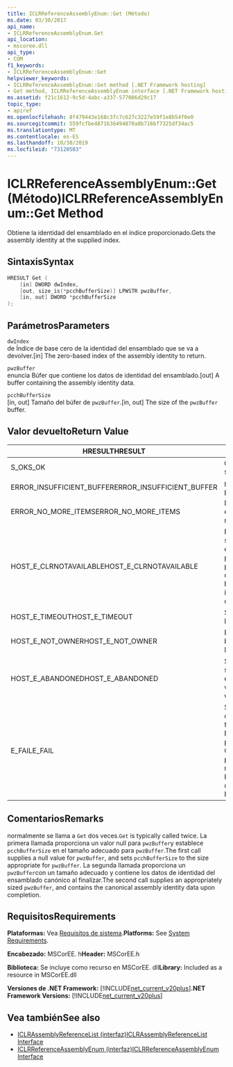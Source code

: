 ```yaml
---
title: ICLRReferenceAssemblyEnum::Get (Método)
ms.date: 03/30/2017
api_name:
- ICLRReferenceAssemblyEnum.Get
api_location:
- mscoree.dll
api_type:
- COM
f1_keywords:
- ICLRReferenceAssemblyEnum::Get
helpviewer_keywords:
- ICLRReferenceAssemblyEnum::Get method [.NET Framework hosting]
- Get method, ICLRReferenceAssemblyEnum interface [.NET Framework hosting]
ms.assetid: f21c1612-9c5d-4abc-a337-577086d29c17
topic_type:
- apiref
ms.openlocfilehash: 8f479443e168c3fc7c627c3227e59f1e8b54f0e0
ms.sourcegitcommit: 559fcfbe4871636494870a8b716bf7325df34ac5
ms.translationtype: MT
ms.contentlocale: es-ES
ms.lasthandoff: 10/30/2019
ms.locfileid: "73120503"
---
```

# <a name="iclrreferenceassemblyenumget-method"></a><span data-ttu-id="8bfc0-102">ICLRReferenceAssemblyEnum::Get (Método)</span><span class="sxs-lookup"><span data-stu-id="8bfc0-102">ICLRReferenceAssemblyEnum::Get Method</span></span>
<span data-ttu-id="8bfc0-103">Obtiene la identidad del ensamblado en el índice proporcionado.</span><span class="sxs-lookup"><span data-stu-id="8bfc0-103">Gets the assembly identity at the supplied index.</span></span>  
  
## <a name="syntax"></a><span data-ttu-id="8bfc0-104">Sintaxis</span><span class="sxs-lookup"><span data-stu-id="8bfc0-104">Syntax</span></span>  
  
```cpp  
HRESULT Get (  
    [in] DWORD dwIndex,  
    [out, size_is(*pcchBufferSize)] LPWSTR pwzBuffer,  
    [in, out] DWORD *pcchBufferSize  
);  
```  
  
## <a name="parameters"></a><span data-ttu-id="8bfc0-105">Parámetros</span><span class="sxs-lookup"><span data-stu-id="8bfc0-105">Parameters</span></span>  
 `dwIndex`  
 <span data-ttu-id="8bfc0-106">de Índice de base cero de la identidad del ensamblado que se va a devolver.</span><span class="sxs-lookup"><span data-stu-id="8bfc0-106">[in] The zero-based index of the assembly identity to return.</span></span>  
  
 `pwzBuffer`  
 <span data-ttu-id="8bfc0-107">enuncia Búfer que contiene los datos de identidad del ensamblado.</span><span class="sxs-lookup"><span data-stu-id="8bfc0-107">[out] A buffer containing the assembly identity data.</span></span>  
  
 `pcchBufferSize`  
 <span data-ttu-id="8bfc0-108">[in, out] Tamaño del búfer de `pwzBuffer`.</span><span class="sxs-lookup"><span data-stu-id="8bfc0-108">[in, out] The size of the `pwzBuffer` buffer.</span></span>  
  
## <a name="return-value"></a><span data-ttu-id="8bfc0-109">Valor devuelto</span><span class="sxs-lookup"><span data-stu-id="8bfc0-109">Return Value</span></span>  
  
|<span data-ttu-id="8bfc0-110">HRESULT</span><span class="sxs-lookup"><span data-stu-id="8bfc0-110">HRESULT</span></span>|<span data-ttu-id="8bfc0-111">Descripción</span><span class="sxs-lookup"><span data-stu-id="8bfc0-111">Description</span></span>|  
|-------------|-----------------|  
|<span data-ttu-id="8bfc0-112">S_OK</span><span class="sxs-lookup"><span data-stu-id="8bfc0-112">S_OK</span></span>|<span data-ttu-id="8bfc0-113">`Get` devolvió correctamente.</span><span class="sxs-lookup"><span data-stu-id="8bfc0-113">`Get` returned successfully.</span></span>|  
|<span data-ttu-id="8bfc0-114">ERROR_INSUFFICIENT_BUFFER</span><span class="sxs-lookup"><span data-stu-id="8bfc0-114">ERROR_INSUFFICIENT_BUFFER</span></span>|<span data-ttu-id="8bfc0-115">`pwzBuffer` es demasiado pequeño.</span><span class="sxs-lookup"><span data-stu-id="8bfc0-115">`pwzBuffer` is too small.</span></span>|  
|<span data-ttu-id="8bfc0-116">ERROR_NO_MORE_ITEMS</span><span class="sxs-lookup"><span data-stu-id="8bfc0-116">ERROR_NO_MORE_ITEMS</span></span>|<span data-ttu-id="8bfc0-117">La enumeración no contiene más elementos.</span><span class="sxs-lookup"><span data-stu-id="8bfc0-117">The enumeration contains no more items.</span></span>|  
|<span data-ttu-id="8bfc0-118">HOST_E_CLRNOTAVAILABLE</span><span class="sxs-lookup"><span data-stu-id="8bfc0-118">HOST_E_CLRNOTAVAILABLE</span></span>|<span data-ttu-id="8bfc0-119">El Common Language Runtime (CLR) no se ha cargado en un proceso o el CLR se encuentra en un estado en el que no puede ejecutar código administrado ni procesar la llamada correctamente.</span><span class="sxs-lookup"><span data-stu-id="8bfc0-119">The common language runtime (CLR) has not been loaded into a process, or the CLR is in a state in which it cannot run managed code or process the call successfully.</span></span>|  
|<span data-ttu-id="8bfc0-120">HOST_E_TIMEOUT</span><span class="sxs-lookup"><span data-stu-id="8bfc0-120">HOST_E_TIMEOUT</span></span>|<span data-ttu-id="8bfc0-121">Se agotó el tiempo de espera de la llamada.</span><span class="sxs-lookup"><span data-stu-id="8bfc0-121">The call timed out.</span></span>|  
|<span data-ttu-id="8bfc0-122">HOST_E_NOT_OWNER</span><span class="sxs-lookup"><span data-stu-id="8bfc0-122">HOST_E_NOT_OWNER</span></span>|<span data-ttu-id="8bfc0-123">El autor de la llamada no posee el bloqueo.</span><span class="sxs-lookup"><span data-stu-id="8bfc0-123">The caller does not own the lock.</span></span>|  
|<span data-ttu-id="8bfc0-124">HOST_E_ABANDONED</span><span class="sxs-lookup"><span data-stu-id="8bfc0-124">HOST_E_ABANDONED</span></span>|<span data-ttu-id="8bfc0-125">Se canceló un evento mientras un subproceso o fibra bloqueados estaba esperando en él.</span><span class="sxs-lookup"><span data-stu-id="8bfc0-125">An event was canceled while a blocked thread or fiber was waiting on it.</span></span>|  
|<span data-ttu-id="8bfc0-126">E_FAIL</span><span class="sxs-lookup"><span data-stu-id="8bfc0-126">E_FAIL</span></span>|<span data-ttu-id="8bfc0-127">Se produjo un error grave desconocido.</span><span class="sxs-lookup"><span data-stu-id="8bfc0-127">An unknown catastrophic failure occurred.</span></span> <span data-ttu-id="8bfc0-128">Si un método devuelve E_FAIL, CLR ya no se puede usar en el proceso.</span><span class="sxs-lookup"><span data-stu-id="8bfc0-128">If a method returns E_FAIL, the CLR is no longer usable within the process.</span></span> <span data-ttu-id="8bfc0-129">Las llamadas subsiguientes a métodos de hospedaje devuelven HOST_E_CLRNOTAVAILABLE.</span><span class="sxs-lookup"><span data-stu-id="8bfc0-129">Subsequent calls to hosting methods return HOST_E_CLRNOTAVAILABLE.</span></span>|  
  
## <a name="remarks"></a><span data-ttu-id="8bfc0-130">Comentarios</span><span class="sxs-lookup"><span data-stu-id="8bfc0-130">Remarks</span></span>  
 <span data-ttu-id="8bfc0-131">normalmente se llama a `Get` dos veces.</span><span class="sxs-lookup"><span data-stu-id="8bfc0-131">`Get` is typically called twice.</span></span> <span data-ttu-id="8bfc0-132">La primera llamada proporciona un valor null para `pwzBuffer`y establece `pcchBufferSize` en el tamaño adecuado para `pwzBuffer`.</span><span class="sxs-lookup"><span data-stu-id="8bfc0-132">The first call supplies a null value for `pwzBuffer`, and sets `pcchBufferSize` to the size appropriate for `pwzBuffer`.</span></span> <span data-ttu-id="8bfc0-133">La segunda llamada proporciona un `pwzBuffer`con un tamaño adecuado y contiene los datos de identidad del ensamblado canónico al finalizar.</span><span class="sxs-lookup"><span data-stu-id="8bfc0-133">The second call supplies an appropriately sized `pwzBuffer`, and contains the canonical assembly identity data upon completion.</span></span>  
  
## <a name="requirements"></a><span data-ttu-id="8bfc0-134">Requisitos</span><span class="sxs-lookup"><span data-stu-id="8bfc0-134">Requirements</span></span>  
 <span data-ttu-id="8bfc0-135">**Plataformas:** Vea [Requisitos de sistema](../../../../docs/framework/get-started/system-requirements.md).</span><span class="sxs-lookup"><span data-stu-id="8bfc0-135">**Platforms:** See [System Requirements](../../../../docs/framework/get-started/system-requirements.md).</span></span>  
  
 <span data-ttu-id="8bfc0-136">**Encabezado:** MSCorEE. h</span><span class="sxs-lookup"><span data-stu-id="8bfc0-136">**Header:** MSCorEE.h</span></span>  
  
 <span data-ttu-id="8bfc0-137">**Biblioteca:** Se incluye como recurso en MSCorEE. dll</span><span class="sxs-lookup"><span data-stu-id="8bfc0-137">**Library:** Included as a resource in MSCorEE.dll</span></span>  
  
 <span data-ttu-id="8bfc0-138">**Versiones de .NET Framework:** [!INCLUDE[net_current_v20plus](../../../../includes/net-current-v20plus-md.md)]</span><span class="sxs-lookup"><span data-stu-id="8bfc0-138">**.NET Framework Versions:** [!INCLUDE[net_current_v20plus](../../../../includes/net-current-v20plus-md.md)]</span></span>  
  
## <a name="see-also"></a><span data-ttu-id="8bfc0-139">Vea también</span><span class="sxs-lookup"><span data-stu-id="8bfc0-139">See also</span></span>

- [<span data-ttu-id="8bfc0-140">ICLRAssemblyReferenceList (interfaz)</span><span class="sxs-lookup"><span data-stu-id="8bfc0-140">ICLRAssemblyReferenceList Interface</span></span>](../../../../docs/framework/unmanaged-api/hosting/iclrassemblyreferencelist-interface.md)
- [<span data-ttu-id="8bfc0-141">ICLRReferenceAssemblyEnum (interfaz)</span><span class="sxs-lookup"><span data-stu-id="8bfc0-141">ICLRReferenceAssemblyEnum Interface</span></span>](../../../../docs/framework/unmanaged-api/hosting/iclrreferenceassemblyenum-interface.md)
